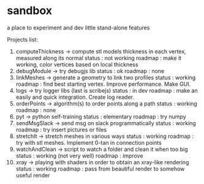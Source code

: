 # sandbox
a place to experiment and dev little stand-alone features

Projects list:

1. computeThickness -> compute stl models thickness in each vertex, measured along its normal
	status 	: not working
	roadmap	: make it working, color vertices based on local thickness
2. debugModule -> try debugjs lib
	status  : ok
	roadmap : none
3. linkMeshes -> generate a geometry to link two profiles
	status	: working
	roadmap : find best starting vertex. Improve performance. Make GUI.
4. logs -> try logger libs (last is scribejs)
	status	: in dev
	roadmap	: make an easily and quick integration. Create log reader. 
5. orderPoints -> algorithm(s) to order points along a path 
	status	: working
	roadmap : none
6. pyt -> python self-training
	status	: elementary
	roadmap	: try numpy
7. sendMsgSlack -> send msg on slack programmatically
	status	: working
	roadmap : try insert pictures or files
8. stretchIt -> stretch meshes in various ways
	status	: working 
	roadmap : try with stl meshes. Implement 0-tan in connection points 
9. watchAndClean -> script to watch a folder and clean it when too big
	status	: working (not very well)
	roadmap	: improve
10. xray -> playing with shaders in order to obtain an xray-like rendering
	status	: working
	roadmap	: pass from beautiful render to somehow useful render
